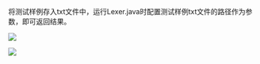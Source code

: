 将测试样例存入txt文件中，运行Lexer.java时配置测试样例txt文件的路径作为参数，即可返回结果。

![](/Users/siyiwang/Desktop/wsy/Compiler/Lab1/untitled/image/img_1.png)

![](/Users/siyiwang/Desktop/wsy/Compiler/Lab1/untitled/image/img.png)